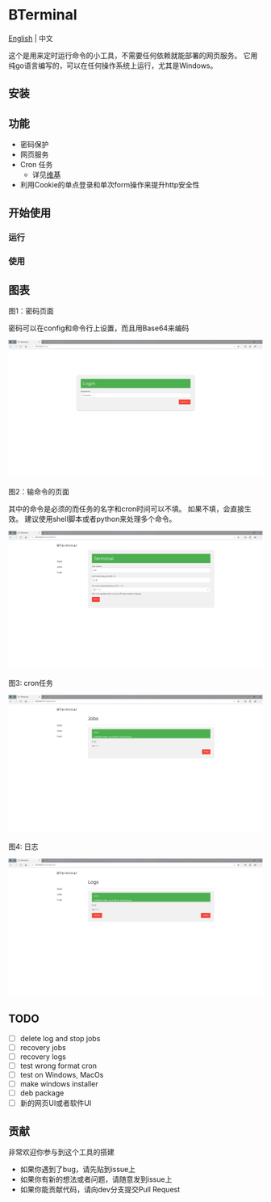 # BTerminal

[English](./README.md) | 中文

这个是用来定时运行命令的小工具，不需要任何依赖就能部署的网页服务。
它用纯go语言编写的，可以在任何操作系统上运行，尤其是Windows。

## 安装

## 功能

- 密码保护
- 网页服务
- Cron 任务
  - 详见[维基](https://en.wikipedia.org/wiki/Cron)
- 利用Cookie的单点登录和单次form操作来提升http安全性

## 开始使用

### 运行

### 使用

## 图表

图1：密码页面

密码可以在config和命令行上设置，而且用Base64来编码

![BTerminalPassword](./image/bterminalPassword.png)

图2：输命令的页面

其中的命令是必须的而任务的名字和cron时间可以不填。
如果不填，会直接生效。
建议使用shell脚本或者python来处理多个命令。

![BTerminalShell](./image/bterminalShell.png)

图3: cron任务

![BTerminalJob](./image/bterminalJobs.png)

图4: 日志

![BTerminalLogs](./image/bterminalLogs.png)

## TODO

- [ ] delete log and stop jobs
- [ ] recovery jobs
- [ ] recovery logs
- [ ] test wrong format cron
- [ ] test on Windows, MacOs
- [ ] make windows installer
- [ ] deb package
- [ ] 新的网页UI或者软件UI

## 贡献

非常欢迎你参与到这个工具的搭建

- 如果你遇到了bug，请先贴到issue上
- 如果你有新的想法或者问题，请随意发到issue上
- 如果你能贡献代码，请向dev分支提交Pull Request
